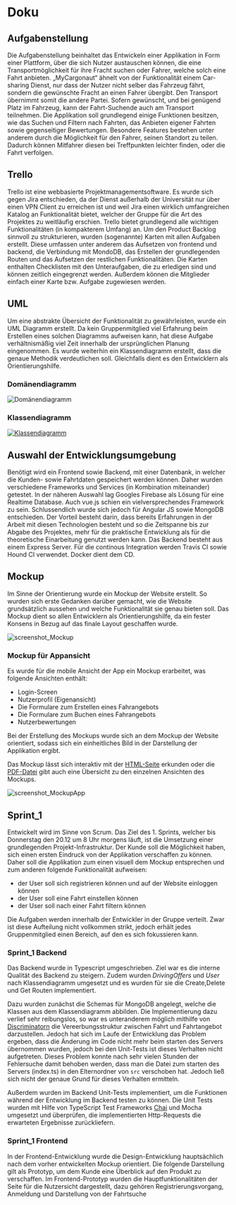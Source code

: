 # Doku

## Aufgabenstellung
Die Aufgabenstellung beinhaltet das Entwickeln einer Applikation in Form einer Plattform, über die sich Nutzer austauschen können, die eine Transportmöglichkeit für ihre Fracht suchen oder Fahrer, welche solch eine Fahrt anbieten. „MyCargonaut“ ähnelt von der Funktionalität einem Car-sharing Dienst, nur dass der Nutzer nicht selber das Fahrzeug fährt, sondern die gewünschte Fracht an einen Fahrer übergibt. Den Transport übernimmt somit die andere Partei. Sofern gewünscht, und bei genügend Platz im Fahrzeug, kann der Fahrt-Suchende auch am Transport teilnehmen. Die Applikation soll grundlegend einige Funktionen besitzen, wie das Suchen und Filtern nach Fahrten, das Anbieten eigener Fahrten sowie gegenseitiger Bewertungen. Besondere Features bestehen unter anderem durch die Möglichkeit für den Fahrer, seinen Standort zu teilen. Dadurch können Mitfahrer diesen bei Treffpunkten leichter finden, oder die Fahrt verfolgen.

## Trello
Trello ist eine webbasierte Projektmanagementsoftware. Es wurde sich gegen Jira entschieden, da der Dienst außerhalb der Universität nur über einen VPN Client zu erreichen ist und weil Jira einen wirklich umfangreichen Katalog an Funktionalität bietet, welcher der Gruppe für die Art des Projektes zu weitläufig erschien. Trello bietet grundlegend alle wichtigen Funktionalitäten (in kompakterem Umfang) an. Um den Product Backlog sinnvoll zu strukturieren, wurden (sogenannte) Karten mit allen Aufgaben erstellt. Diese umfassen unter anderem das Aufsetzen von frontend und backend, die Verbindung mit MondoDB, das Erstellen der grundlegenden Routen und das Aufsetzen der restlichen Funktionalitäten. Die Karten enthalten Checklisten mit den Unteraufgaben, die zu erledigen sind und können zeitlich eingegrenzt werden. Außerdem können die Mitglieder einfach einer Karte bzw. Aufgabe zugewiesen werden.

## UML
Um eine abstrakte Übersicht der Funktionalität zu gewährleisten, wurde ein UML Diagramm erstellt. Da kein Gruppenmitglied viel Erfahrung beim Erstellen eines solchen Diagramms aufweisen kann, hat diese Aufgabe verhältnismäßig viel Zeit innerhalb der ursprünglichen Planung eingenommen. Es wurde weiterhin ein Klassendiagramm erstellt, dass die genaue Methodik verdeutlichen soll. Gleichfalls dient es den Entwicklern als Orientierungshilfe.

### Domänendiagramm
![Domänendiagramm](/images/Domaenendiagramm.PNG)

### Klassendiagramm
[![Klassendiagramm](/images/class-diagramm.PNG)](https://raw.githubusercontent.com/Bfrn/KMS_MyCargonaut/Doku/images/class-diagramm.PNG)

## Auswahl der Entwicklungsumgebung
Benötigt wird ein Frontend sowie Backend, mit einer Datenbank, in welcher die Kunden- sowie Fahrtdaten gespeichert werden können. Daher wurden verschiedene Frameworks und Services (in Kombination miteinander) getestet. In der näheren Auswahl lag Googles Firebase als Lösung für eine Realtime Database. Auch vue.js schien ein vielversprechendes Framework zu sein. Schlussendlich wurde sich jedoch für Angular JS sowie MongoDB entschieden. Der Vorteil besteht darin, dass bereits Erfahrungen in der Arbeit mit diesen Technologien besteht und so die Zeitspanne bis zur Abgabe des Projektes, mehr für die praktische Entwicklung als für die theoretische Einarbeitung genutzt werden kann. Das Backend besteht aus einem Express Server. Für die continous Integration werden Travis CI sowie Hound CI verwendet. Docker dient dem CD.

## Mockup
Im Sinne der Orientierung wurde ein Mockup der Website erstellt. So wurden sich erste Gedanken darüber gemacht, wie die Website grundsätzlich aussehen und welche Funktionalität sie genau bieten soll. Das Mockup dient so allen Entwicklern als Orientierungshilfe, da ein fester Konsens in Bezug auf das finale Layout geschaffen wurde.

![screenshot_Mockup](/images/Profilansicht.png)

### Mockup für Appansicht
Es wurde für die mobile Ansicht der App ein Mockup erarbeitet, was folgende Ansichten enthält: 
- Login-Screen
- Nutzerprofil (Eigenansicht)
- Die Formulare zum Erstellen eines Fahrangebots
- Die Formulare zum Buchen eines Fahrangebots
- Nutzerbewertungen

Bei der Erstellung des Mockups wurde sich an dem Mockup der Website orientiert, sodass sich ein einheitliches Bild in der Darstellung der Applikation ergibt.

Das Mockup lässt sich interaktiv mit der [HTML-Seite](https://github.com/Bfrn/KMS_MyCargonaut/tree/Doku/Mobile_Mockup) erkunden oder die [PDF-Datei](/Mobile_Mockup/Mobilemockup.pdf) gibt auch eine Übersicht zu den einzelnen Ansichten des Mockups.

![screenshot_MockupApp](/images/Mobilemockup.png)


## Sprint_1
Entwickelt wird im Sinne von Scrum. Das Ziel des 1. Sprints, welcher bis Donnerstag den 20.12 um 8 Uhr morgens läuft, ist die Umsetzung einer grundlegenden Projekt-Infrastruktur. Der Kunde soll die Möglichkeit haben, sich einen ersten Eindruck von der Applikation verschaffen zu können. Daher soll die Applikation zum einen visuell dem Mockup entsprechen und zum anderen folgende Funktionalität aufweisen:
- der User soll sich registrieren können und auf der Website einloggen können
- der User soll eine Fahrt einstellen können
- der User soll nach einer Fahrt filtern können

Die Aufgaben werden innerhalb der Entwickler in der Gruppe verteilt. Zwar ist diese Aufteilung nicht vollkommen strikt, jedoch erhält jedes Gruppenmitglied einen Bereich, auf den es sich fokussieren kann.

### Sprint_1 Backend

Das Backend wurde in Typescript umgeschrieben. Ziel war es die interne Qualität des Backend zu steigern. Zudem wurden *DrivingOffers* und *User* nach Klassendiagramm umgesetzt und es wurden für sie die  Create,Delete und Get Routen implementiert.

Dazu wurden zunächst die Schemas für MongoDB angelegt, welche die Klassen aus dem Klassendiagramm abbilden. Die Implementierung dazu verlief sehr reibungslos, so war es unteranderem möglich mithilfe von [Discriminatorn](https://mongoosejs.com/docs/discriminators.html) die Vereerbungsstruktur zwischen Fahrt und Fahrtangebot darzustellen.
Jedoch hat sich im Laufe der Entwicklung das Problem ergeben, dass die Änderung im Code nicht mehr beim starten des Servers übernommen wurden, jedoch bei den Unit-Tests ist dieses Verhalten nicht aufgetreten. Dieses Problem konnte nach sehr vielen Stunden der Fehlersuche damit behoben werden, dass man die Datei zum starten des Servers (index.ts) in den Elternordner von `src` verschoben hat. Jedoch ließ sich nicht der genaue Grund für dieses Verhalten ermitteln. 

Außerdem wurden im Backend Unit-Tests implementiert, um die Funktionen während der Entwicklung im Backend testen zu können. Die Unit Tests wurden mit Hilfe von TypeScript Test Frameworks [Chai](https://www.chaijs.com/plugins/chai-http/) und Mocha umgesetzt und überprüfen, die implementierten Http-Requests die erwarteten Ergebnisse zurückliefern.

### Sprint_1 Frontend

In der Frontend-Entwicklung wurde die Design-Entwicklung hauptsächlich nach dem vorher entwickelten Mockup orientiert. Die folgende Darstellung gilt als Prototyp, um dem Kunde eine Überblick auf den Produkt zu verschaffen. Im Frontend-Prototyp wurden die Hauptfunktionalitäten der Seite für die Nutzersicht dargestellt, dazu gehören Registrierungsvorgang, Anmeldung und Darstellung von der Fahrtsuche
